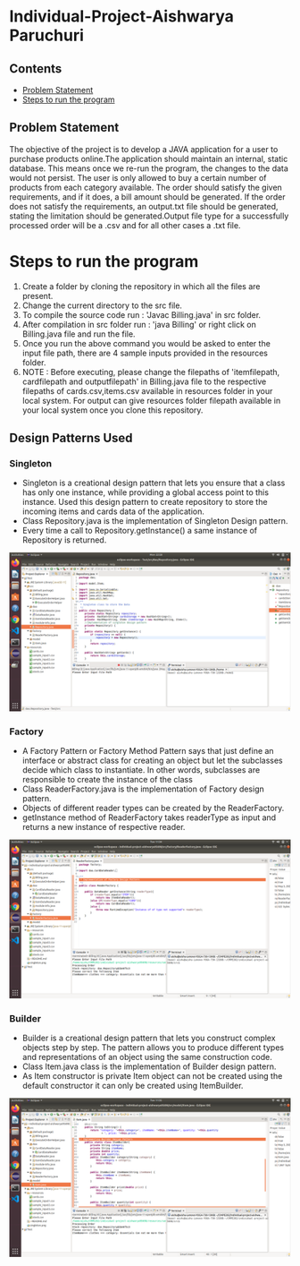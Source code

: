 
# Individual-Project-Aishwarya Paruchuri

## Contents

 * [Problem Statement](#understanding-customer-churn)
 * [Steps to run the program](#quick-start)


## Problem Statement
The objective of the project is to develop a JAVA application for a user to purchase products online.The application should maintain an internal, static database. This means once we re-run the program, the changes to the data would not persist. The user is only allowed to buy a certain number of products from each category available. The order should satisfy the given requirements, and if it does, a bill amount should be generated. If the order does not satisfy the requirements, an output.txt file should be generated, stating the limitation should be generated.Output file type for a successfully processed order will be a .csv and for all other cases a .txt file.

# Steps to run the program
1. Create a folder by cloning the repository in which all the files are present.
2. Change the current directory to the src file.
3. To compile the source code run :  'Javac Billing.java' in src folder.
4. After compilation in src folder run : 'java Billing' or right click on Billing.java file and run the file.
5. Once you run the above command you would be asked to enter the input file path, there are 4 sample inputs provided in the resources folder.
6. NOTE : Before executing, please change the filepaths of 'itemfilepath, cardfilepath and outputfilepath' in  Billing.java file to the respective filepaths of cards.csv,items.csv available in resources folder in your local system. For output can give resources folder filepath available in your local system once you clone this repository.

## Design Patterns Used
### Singleton
* Singleton is a creational design pattern that lets you ensure that a class has only one instance, 
while providing a global access point to this instance.
Used this design pattern to create repository to store the incoming items and cards data of the application.
* Class Repository.java is the implementation of Singleton Design pattern.
* Every time a call to  Repository.getInstance() a same instance of Repository is returned.

![](https://github.com/gopinathsjsu/individual-project-aishwarya95698/blob/master/singleton.png)

### Factory
* A Factory Pattern or Factory Method Pattern says that just define an interface or abstract class for 
creating an object but let the subclasses decide which class to instantiate. 
In other words, subclasses are responsible to create the instance of the class
* Class ReaderFactory.java is the implementation of Factory design pattern.
* Objects of different reader types can be created by the ReaderFactory.
* getInstance method of ReaderFactory takes readerType as input and returns a new instance of respective reader.

![](https://github.com/gopinathsjsu/individual-project-aishwarya95698/blob/master/Factory.png)

### Builder
* Builder is a creational design pattern that lets you construct complex objects step by step. 
The pattern allows you to produce different types and representations of an object using the same construction code.
* Class Item.java class is the implementation of Builder design pattern.
* As Item constructor is private Item object can not be created using the default constructor it can only be created using ItemBuilder.

![](https://github.com/gopinathsjsu/individual-project-aishwarya95698/blob/master/Builder.png)






